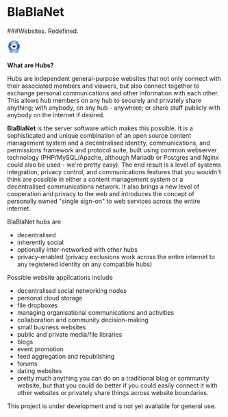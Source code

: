 
BlaBlaNet
========

###Websites. Redefined.


![BlaBlaNet](../images/bb-32.png)

**What are Hubs?**

Hubs are independent general-purpose websites that not only connect with their associated members and viewers, but also connect together to exchange personal communications and other information with each other.  
This allows hub members on any hub to securely and privately share anything; with anybody, on any hub - anywhere; or share stuff publicly with anybody on the internet if desired. 

**BlaBlaNet** is the server software which makes this possible. It is a sophisticated and unique combination of an open source content management system and a decentralised identity, communications, and permissions framework and protocol suite, built using common webserver technology (PHP/MySQL/Apache, although Mariadb or Postgres and Nginx could also be used - we're pretty easy). The end result is a level of systems integration, privacy control, and communications features that you wouldn't think are possible in either a content management system or a decentralised communications network. It also brings a new level of cooperation and privacy to the web and introduces the concept of personally owned "single sign-on" to web services across the entire internet. 

BlaBlaNet hubs are

* decentralised
* inherently social
* optionally inter-networked with other hubs
* privacy-enabled (privacy exclusions work across the entire internet to any registered identity on any compatible hubs)

Possible website applications include

* decentralised social networking nodes
* personal cloud storage
* file dropboxes
* managing organisational communications and activities
* collaboration and community decision-making
* small business websites
* public and private media/file libraries
* blogs
* event promotion
* feed aggregation and republishing
* forums
* dating websites
* pretty much anything you can do on a traditional blog or community website, but that you could do better if you could easily connect it with other websites or privately share things across website boundaries. 



This project is under development and is not yet available for general use.  
